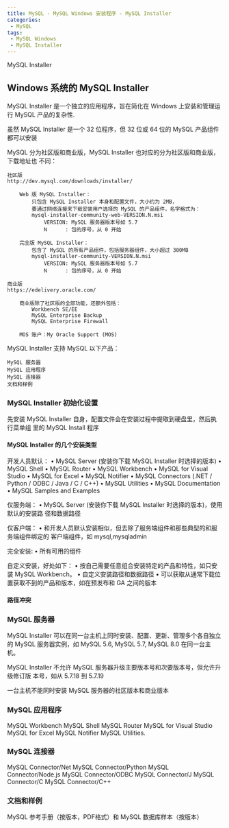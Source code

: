 ```yaml
---
title: MySQL - MySQL Windows 安装程序 - MySQL Installer 
categories: 
 - MySQL
tags: 
 - MySQL Windows
 - MySQL Installer
---
```


MySQL Installer

<!--more-->

## Windows 系统的 MySQL Installer

MySQL Installer 是一个独立的应用程序，旨在简化在 Windows 上安装和管理运行 MySQL
产品的复杂性.

虽然 MySQL Installer 是一个 32 位程序，但 32 位或 64 位的 MySQL 产品组件都可以安装

MySQL 分为社区版和商业版，MySQL Installer 也对应的分为社区版和商业版，下载地址也
不同：

    社区版
    http://dev.mysql.com/downloads/installer/

        Web 版 MySQL Installer：
            只包含 MySQL Installer 本身和配置文件，大小约为 2MB，
            要通过网络连接来下载安装用户选择的 MySQL 的产品组件，名字格式为：
            mysql-installer-community-web-VERSION.N.msi
                VERSION: MySQL 服务器版本号如 5.7
                N      : 包的序号，从 0 开始

        完全版 MySQL Installer：
            包含了 MySQL 的所有产品组件，包括服务器组件，大小超过 300MB
            mysql-installer-community-VERSION.N.msi
                VERSION: MySQL 服务器版本号如 5.7
                N      : 包的序号，从 0 开始

    商业版
    https://edelivery.oracle.com/

        商业版除了社区版的全部功能，还额外包括：
            Workbench SE/EE
            MySQL Enterprise Backup
            MySQL Enterprise Firewall

        MOS 账户：My Oracle Support (MOS)

MySQL Installer 支持 MySQL 以下产品：

    MySQL 服务器
    MySQL 应用程序
    MySQL 连接器
    文档和样例

### MySQL Installer 初始化设置

先安装 MySQL Installer 自身，配置文件会在安装过程中提取到硬盘里，然后执行菜单组
里的 MySQL Install 程序

#### MySQL Installer 的几个安装类型

开发人员默认：
    • MySQL Server (安装你下载 MySQL Installer 时选择的版本)
    • MySQL Shell
    • MySQL Router
    • MySQL Workbench
    • MySQL for Visual Studio
    • MySQL for Excel
    • MySQL Notifier
    • MySQL Connectors (.NET / Python / ODBC / Java / C / C++)
    • MySQL Utilities
    • MySQL Documentation
    • MySQL Samples and Examples

仅服务端：
    • MySQL Server (安装你下载 MySQL Installer 时选择的版本)，使用默认的安装路
    径和数据路径

仅客户端：
    • 和开发人员默认安装相似，但去除了服务端组件和那些典型的和服务端组件绑定的
    客户端组件，如 mysql,mysqladmin

完全安装:
    • 所有可用的组件

自定义安装，好处如下：
    • 按自己需要任意组合安装特定的产品和特性，如只安装 MySQL Workbench。
    • 自定义安装路径和数据路径
    • 可以获取从通常下载位置获取不到的产品和版本，如在预发布和 GA 之间的版本 

#### 路径冲突

### MySQL 服务器

MySQL Installer 可以在同一台主机上同时安装、配置、更新、管理多个各自独立的 MySQL
服务器实例，如 MySQL 5.6, MySQL 5.7, MySQL 8.0 在同一台主机。

MySQL Installer 不允许 MySQL 服务器升级主要版本号和次要版本号，但允许升级修订版
本号，如从 5.7.18 到 5.7.19

一台主机不能同时安装 MySQL 服务器的社区版本和商业版本

### MySQL 应用程序

MySQL Workbench
MySQL Shell
MySQL Router
MySQL for Visual Studio
MySQL for Excel
MySQL Notifier
MySQL Utilities.

### MySQL 连接器

MySQL Connector/Net
MySQL Connector/Python
MySQL Connector/Node.js
MySQL Connector/ODBC
MySQL Connector/J
MySQL Connector/C
MySQL Connector/C++

### 文档和样例

MySQL 参考手册（按版本，PDF格式）和 MySQL 数据库样本（按版本）
